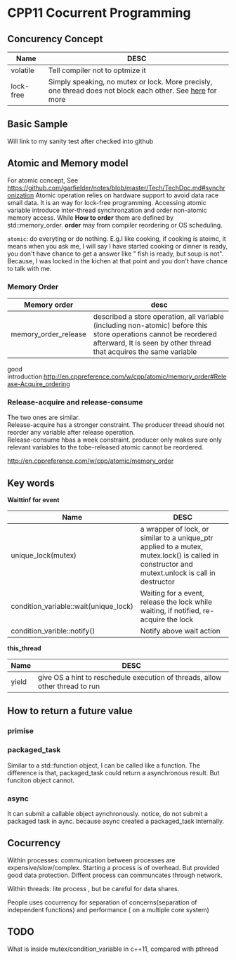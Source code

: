 # CPP11  Cocurrent Programming

## Concurency Concept
  Name          | DESC		
  ------------- | -------------
  volatile      | Tell compiler not to optmize it
 lock-free      | Simply speaking, no mutex or lock. More precisly, one thread does not block each other. See [here](http://preshing.com/20120612/an-introduction-to-lock-free-programming/) for more

## Basic Sample
Will link to my sanity test after checked into github

## Atomic and  Memory model 

For atomic concept, See https://github.com/garfielder/notes/blob/master/Tech/TechDoc.md#synchronization
Atomic operation relies on hardware support to avoid data race small data. It is an way for lock-free programming.  Accessing atomic variable introduce inter-thread synchronzation  and order non-atomic memory access.  While **How to order** them are defined by std::memory_order.    **order** may from compiler reordering or OS scheduling. 

```atomic```: do everyting or do nothing.  E.g.I like cooking, if  cooking is atoimc, it means when you ask me, I will say I  have started cooking or dinner is ready, you don't have chance to get a answer like " fish is ready, but  soup is not". Because, I was locked in the kichen at that point and you don't have chance to talk with me. 

### Memory Order
| Memory order | desc|
|--------------|-----|
|memory_order_release| described a store operation, all variable (including non-atomic) before this store operations  cannot be reordered afterward, It is seen by other thread that acquires the same variable|

good introduction:http://en.cppreference.com/w/cpp/atomic/memory_order#Release-Acquire_ordering


### Release-acquire and release-consume 
The two ones are similar. <br>
Release-acquire has a stronger constraint. The producer thread should not reorder any variable after release operation. <br>
Release-consume hbas a week constraint.   producer only makes sure  only relevant variables to the tobe-released atomic  cannot be reordered. <br>


http://en.cppreference.com/w/cpp/atomic/memory_order

## Key words 

**Waittinf for event**

  Name          | DESC		
  ------------- | -------------
  unique_lock(mutex)  | a wrapper of lock, or similar to a unique_ptr applied to a mutex, mutex.lock() is called in constructor and mutext.unlock is call in destructor
 condition_variable::wait(unique_lock)   | Waiting for a event, release the lock while waiting,  if notified, re-acquire the lock
 condition_varible::notify()| Notify above wait action
 
 
 **this_thread**
 
  Name          | DESC		
  ------------- | -------------
  yield   |  give OS a hint to reschedule execution of threads, allow other thread to run

 
 
## How to return a future value

### primise

### packaged_task
Similar to a std::function object, I can be called like a  function. The difference is that, packaged_task could return a asynchronous result. 
But funciton object cannot. 
### async

It can submit a callable object aynchronously. notice, do not submit a packaged task in aync. because async created a packaged_task internally. 

## Cocurrency 

Within processes:  communication between processes are expensive/slow/complex. Starting a process is of overhead. But provided good data protection. Diffent process can communcates through network.

Within threads: lite process , but be careful for data shares. 

People uses cocurrency for separation of concerns(separation of independent functions)  and performance ( on a multiple core system)



## TODO
What is inside mutex/condition_variable in c++11, compared with pthread
